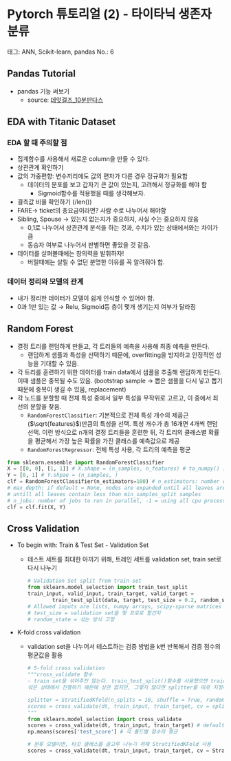 # Pytorch 튜토리얼 (2) - 타이타닉 생존자 분류

태그: ANN, Scikit-learn, pandas
No.: 6

## Pandas Tutorial

- pandas 기능 써보기
    - source: [데잇걸즈_10분판다스](https://www.notion.so/Pytorch-2-1c02b3645c974a1fbe8f44a8fe20f761?pvs=21)

## EDA with Titanic Dataset

### EDA 할 때 주의할 점

- 집계함수를 사용해서 새로운 column을 만들 수 있다.
- 상관관계 확인하기
- 값의 가중편향: 변수끼리에도 값의 편차가 다른 경우 정규화가 필요함
    - 데이터의 분포를 보고 갑자기 큰 값이 있는지, 고려해서 정규화를 해야 함
        - Sigmoid함수를 적용했을 때를 생각해보자.
- 결측값 비율 확인하기 (/len())
- FARE→ ticket의 총요금이라면? 사람 수로 나누어서 해야함
- Sibling, Spouse → 있는지 없는지가 중요하지, 사실 수는 중요하지 않음
    - 0,1로 나누어서 상관관계 분석을 하는 것과, 수치가 있는 상태에서와는 차이가 큼
    - 동승자 여부로 나누어서 판별하면 좋았을 것 같음.
- 데이터를 살펴볼때에는 창의력을 발휘하자!
    - 버릴때에는 살릴 수 없던 분명한 이유를 꼭 알려줘야 함.

### 데이터 정리와 모델의 관계

- 내가 정리한 데이터가 모델이 쉽게 인식할 수 있어야 함.
- 0과 1만 있는 값 → Relu, Sigmoid등 층이 몇개 생기는지 여부가 달라짐

## Random Forest

- 결정 트리를 랜덤하게 만들고, 각 트리들의 예측을 사용해 최종 예측을 만든다.
    - 랜덤하게 샘플과 특성을 선택하기 때문에, overfitting을 방지하고 안정적인 성능을 기대할 수 있음.
- 각 트리를 훈련하기 위한 데이터를 train data에서 샘플을 추출해 랜덤하게 만든다. 이때 샘플은 중복될 수도 있음. (bootstrap sample → 뽑은 샘플을 다시 넣고 뽑기 때문에 중복이 생길 수 있음, replacement)
- 각 노드를 분할할 때 전체 특성 중에서 일부 특성을 무작위로 고르고, 이 중에서 최선의 분할을 찾음.
    - `RandomForestClassifier`: 기본적으로 전체 특성 개수의 제곱근($\sqrt{features}$)만큼의 특성을 선택. 특성 개수가 총 16개면 4개씩 랜덤 선택. 이런 방식으로 n개의 결정 트리들을 훈련한 뒤, 각 트리의 클래스별 확률을 평균해서 가장 높은 확률을 가진 클래스를 예측값으로 제공
    - `RandomForestRegressor`: 전체 특성 사용, 각 트리의 예측을 평균

```python
from sklearn.ensemble import RandomForestClassifier
X = [[0, 0], [1, 1]] # X.shape = (n_samples, n_features) # to_numpy() 활용 가능
Y = [0, 1] # Y.shpae = (n_samples, )
clf = RandomForestClassifier(n_estimators=100) # n_estimators: number of trees
# max_depth: if default = None, nodes are expanded until all leaves are pure or 
# untill all leaves contain less than min_samples_split samples
# n_jobs: number of jobs to run in parallel, -1 = using all cpu processors
clf = clf.fit(X, Y)
```

## Cross Validation

- To begin with: Train & Test Set - Validation Set
    - 테스트 세트를 최대한 아끼기 위해, 트레인 세트를 validation set, train set로 다시 나누기
        
        ```python
        # Validation Set split from train set 
        from sklearn.model_selection import train_test_split
        train_input, valid_input, train_target, valid_target = 
        		train_test_split(data, target, test_size = 0.2, random_state = 1)
        # Allowed inputs are lists, numpy arrays, scipy-sparse matrices or pandas dataframes.
        # test_size = validation set을 몇 프로로 할건지
        # random_state = 섞는 방식 고정 
        ```
        
- K-fold cross validation
    - validation set을 나누어서 테스트하는 검증 방법을 k번 반복해서 검증 점수의 평균값을 활용
        
        ```python
        # 5-fold cross validation
        """cross_validate 함수
        - train set을 섞어주진 않는다. train_test_split()함수를 사용했으면 train set을 
        섞은 상태에서 진행하기 때문에 상관 없지만, 그렇지 않다면 splitter를 따로 지정해주어야 함.
        
        splitter = StratifiedKfold(n_splits = 10, shuffle = True, random_state = 1)
        scores = cross_validate(dt, train_input, train_target, cv = splitter)
        """
        from sklearn.model_selection import cross_validate
        scores = cross_validate(dt, train_input, train_target) # default = 5-fold
        np.means(scores['test_score'] # 각 폴드별 점수의 평균
        
        # 분류 모델이면, 타깃 클래스를 골고루 나누기 위해 StratifiedKFold 사용
        scores = cross_validate(dt, train_input, train_target, cv = StratifiedKFold())
        ```